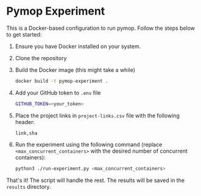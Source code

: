 # Pymop Experiment

This is a Docker-based configuration to run pymop. Follow the steps below to get started:

1. Ensure you have Docker installed on your system.
2. Clone the repository
3. Build the Docker image (this might take a while)

    ```sh
    docker build -t pymop-experiment .
    ```

4. Add your GitHub token to `.env` file

   ```sh
   GITHUB_TOKEN=<your_token>
   ```

5. Place the project links in `project-links.csv` file with the following header:

    ```csv
    link,sha
    ```

6. Run the experiment using the following command (replace `<max_concurrent_containers>` with the desired number of concurrent containers):

   ```sh
   python3 ./run-experiment.py <max_concurrent_containers>
   ```

That's it! The script will handle the rest. The results will be saved in the `results` directory.
